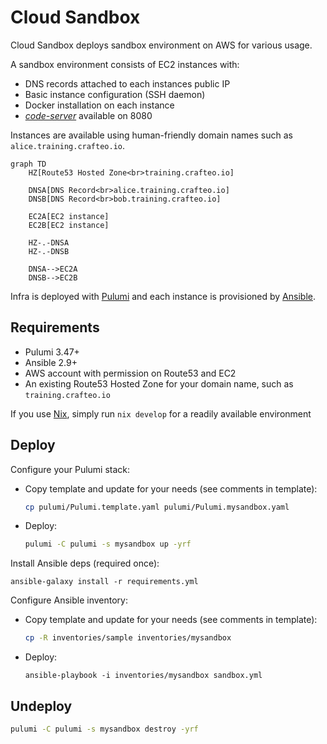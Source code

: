 # Cloud Sandbox

Cloud Sandbox deploys sandbox environment on AWS for various usage.

A sandbox environment consists of EC2 instances with:
  - DNS records attached to each instances public IP
  - Basic instance configuration (SSH daemon)
  - Docker installation on each instance
  - [_code-server_](https://coder.com/docs/code-server/latest) available on 8080

Instances are available using human-friendly domain names such as `alice.training.crafteo.io`.

```mermaid
graph TD
    HZ[Route53 Hosted Zone<br>training.crafteo.io]
    
    DNSA[DNS Record<br>alice.training.crafteo.io]
    DNSB[DNS Record<br>bob.training.crafteo.io]
    
    EC2A[EC2 instance]
    EC2B[EC2 instance]

    HZ-.-DNSA
    HZ-.-DNSB

    DNSA-->EC2A
    DNSB-->EC2B
```

Infra is deployed with [Pulumi](https://www.pulumi.com/) and each instance is provisioned by [Ansible](https://www.ansible.com/).

## Requirements

- Pulumi 3.47+
- Ansible 2.9+
- AWS account with permission on Route53 and EC2
- An existing Route53 Hosted Zone for your domain name, such as `training.crafteo.io`

If you use [Nix](https://nixos.org/), simply run `nix develop` for a readily available environment

## Deploy

Configure your Pulumi stack:

- Copy template and update for your needs (see comments in template):
  ```sh
  cp pulumi/Pulumi.template.yaml pulumi/Pulumi.mysandbox.yaml
  ```
- Deploy:
  ```sh
  pulumi -C pulumi -s mysandbox up -yrf
  ```

Install Ansible deps (required once):

```
ansible-galaxy install -r requirements.yml
```

Configure Ansible inventory:

- Copy template and update for your needs (see comments in template):
  ```sh
  cp -R inventories/sample inventories/mysandbox
  ```
- Deploy:
  ```
  ansible-playbook -i inventories/mysandbox sandbox.yml
  ```

## Undeploy

```sh
pulumi -C pulumi -s mysandbox destroy -yrf
```